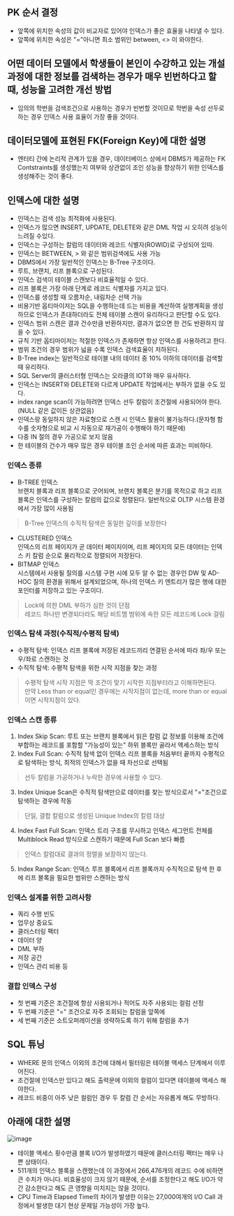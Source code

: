 ## PK 순서 결정 
- 앞쪽에 위치한 속성의 값이 비교자로 있어야 인덱스가 좋은 효율을 나타낼 수 있다.
- 앞쪽에 위치한 속성은 "="아니면 최소 범위인 between, <> 이 와야한다.

## 어떤 데이터 모델에서 학생들이 본인이 수강하고 있는 개설과정에 대한 정보를 검색하는 경우가 매우 빈번하다고 할 때, 성능을 고려한 개선 방법
- 임의의 학번을 검색조건으로 사용하는 경우가 빈번할 것이므로 학번을 속성 선두로 하는 경우 인덱스 사용 효율이 가장 좋을 것이다.

## 데이터모델에 표현된 FK(Foreign Key)에 대한 설명
- 엔터티 간에 논리적 관계가 있을 경우, 데이터베이스 상에서 DBMS가 제공하는 FK Contstraints를 생성했는지 여부와 상관없이 조인 성능을 향상하기 위한 인덱스를 생성해주는 것이 좋다.

## 인덱스에 대한 설명
- 인덱스는 검색 성능 최적화에 사용된다.
- 인덱스가 많으면 INSERT, UPDATE, DELETE와 같은 DML 작업 시 오히려 성능이 느려질 수있다.
- 인덱스는 구성하는 칼럼의 데이터와 레코드 식별자(ROWID)로 구성되어 있따.
- 인덱스는 BETWEEN, > 와 같은 범위검색에도 사용 가능
- DBMS에서 가장 일반적인 인덱스는 B-Tree 구조이다.
- 루트, 브랜치, 리프 블록으로 구성된다.
- 인덱스 검색이 테이블 스캔보다 비효율적일 수 있다.
- 리프 블록은 가장 아래 단계로 레코드 식별자를 가지고 있다.
- 인덱스를 생성할 때 오름차순, 내림차순 선택 가능
- 비용기반 옵티마이저는 SQL을 수행하는데 드는 비용을 계산하여 실행계획을 생성하므로 인덱스가 존대하더라도 전체 테이블 스캔이 유리하다고 판단할 수도 있다.
- 인덱스 범위 스캔은 결과 건수만큼 반환하지만, 결과가 없으면 한 건도 반환하지 않을 수 있다.
- 규칙 기반 옵티마이저는 적절한 인덱스가 존재하면 항상 인덱스를 사용하려고 한다.
- 범위 조건의 경우 범위가 넓을 수록 인덱스 검색효율이 저하된다.
- B-Tree index는 일반적으로 테이블 내의 데이터 중 10% 이하의 데이터를 검색할 때 유리하다.
- SQL Server의 클러스터형 인덱스는 오라클의 IOT와 매우 유사하다.
- 인덱스는 INSERT와 DELETE와 다르게 UPDATE 작업에서는 부하가 없을 수도 있다.
- index range scan이 가능하려면 인덱스 선두 칼럼이 조건절에 사용되어야 한다.(NULL 같은 값이든 상관없음)
- 인덱스랑 동일하지 않은 자료형으로 스캔 시 인덱스 활용이 불가능하다.(문자형 함수를 숫자형으로 비교 시 자동으로 재가공이 수행해야 하기 때문에)
- 다중 IN 절의 경우 가공으로 보지 않음
- 한 테이블의 건수가 매우 많은 경우 테이블 조인 순서에 따른 효과는 미비하다.
### 인덱스 종류
- B-TREE 인덱스  
브랜치 블록과 리프 블록으로 굿어되며, 브랜치 블록은 분기를 목적으로 하고 리프블록은 인덱스를 구성하는 칼럼의 값으로 정렬된다. 일반적으로 OLTP 시스템 환경에서 가장 많이 사용됨
> B-Tree 인덱스의 수직적 탐색은 동일한 깊이를 보장한다
- CLUSTERED 인덱스  
인덱스의 리프 페이지가 곧 데이터 페이지이며, 리프 페이지의 모든 데이터는 인덱스 키 칼럼 순으로 물리적으로 정렬되어 저장된다.
- BITMAP 인덱스  
시스템에서 사용될 질의를 시스템 구현 시에 모두 알 수 없는 경우인 DW 및 AD-HOC 질의 환경을 위해서 설계되었으며, 하나의 인덱스 키 엔트리가 많은 행에 대한 포인터를 저장하고 있는 구조이다.
> Lock에 의한 DML 부하가 심한 것이 단점  
> 레코드 하나만 변경되더라도 해당 비트맴 범위에 속한 모든 레코드에 Lock 걸림
### 인덱스 탐색 과정(수직적/수평적 탐색)
- 수평적 탐색: 인덱스 리프 블록에 저장된 레코드끼리 연결된 순서에 따라 좌/우 또는 우/좌로 스캔하는 것
- 수직적 탐색: 수평적 탐색을 위한 시작 지점을 찾는 과정
> 수평적 탐색 시작 지점은 딱 조건이 맞기 시작한 지점부터라고 이해하면된다.  
> 만약 Less than or equal인 경우에는 시작지점이 없는데, more than or equal이면 시작지점이 있다.
### 인덱스 스캔 종류
1. Index Skip Scan: 루트 또는 브랜치 블록에서 읽은 칼럼 값 정보를 이용해 조건에 부합하는 레코드를 포함할 "가능성이 있는" 하위 블록만 골라서 액세스하는 방식
2. Index Full Scan: 수직적 탐색 없이 인덱스 리프 블록을 처음부터 끝까지 수평적으로 탐색하는 방식, 최적의 인덱스가 없을 때 차선으로 선택됨
> 선두 칼럼을 가공하거나 누락한 경우에 사용할 수 있다. 
3. Index Unique Scan은 수직적 탐색만으로 데이터를 찾는 방식으로서 "="조건으로 탐색하는 경우에 작동
> 단일, 결합 칼럼으로 생성된 Unique Index의 칼럼 대상
4. Index Fast Full Scan: 인덱스 트리 구조를 무시하고 인덱스 세그먼트 전체를 Multiblock Read 방식으로 스캔하기 때문에 Full Scan 보다 빠름
> 인덱스 칼럼대로 결과의 정렬을 보장하지 않는다.
5. Index Range Scan: 인덱스 루프 블록에서 리프 블록까지 수직적으로 탐색 한 후에 리프 블록을 필요한 범위만 스캔하는 방식
### 인덱스 설계를 위한 고려사항
- 쿼리 수행 빈도
- 업무상 중요도
- 클러스터링 팩터
- 데이터 양
- DML 부하
- 저장 공간
- 인덱스 관리 비용 등
### 결합 인덱스 구성
- 첫 번째 기준은 조건절에 항상 사용되거나 적어도 자주 사용되는 컬럼 선정
- 두 번째 기준은 "=" 조건으로 자주 조회되는 칼럼을 앞쪽에
- 세 번째 기준은 소트오퍼레이션을 생략하도록 하기 위해 칼럼을 추가

## SQL 튜닝
- WHERE 문의 인덱스 이외의 조건에 대해서 필터링은 테이블 액세스 단계에서 이루어진다.
- 조건절에 인덱스만 있다고 해도 출력문에 이외의 컬럼이 있다면 테이블에 액세스 해야한다.
- 레코드 비중이 아주 낮은 컬럼인 경우 두 칼럼 간 순서는 자유롭게 해도 무방하다.

## 아래에 대한 설명
![image](https://github.com/user-attachments/assets/e40f0f28-9868-4fa0-ab98-e25d07cec594)
- 테이블 액세스 횟수만큼 블록 I/O가 발생하였기 때문에 클러스터링 팩터는 매우 나쁜 상태이다.
- 511개의 인덱스 블록을 스캔했는데 이 과정에서 266,476개의 레코드 수에 비하면 큰 수치가 아니다. 비효율성이 크지 않기 때문에, 순서를 조정한다고 해도 I/O가 약간 감소한다고 해도 큰 영향을 미치지는 않을 것이다.
- CPU Time과 Elapsed Time의 차이가 발생한 이유는 27,000여개의 I/O Call 과정에서 발생한 대기 현상 문제일 가능성이 가장 높다.
